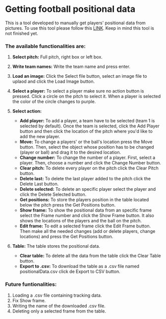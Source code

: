 # Getting football positional data

This is a tool developed to manually get players' positional data from pictures. To use this tool please follow this [LINK](https://mumoyarce96.github.io/getPositionalData/). Keep in mind this tool is not finished yet. 

### The available functionalities are: 

1. **Select pitch:** Full pitch, right box or left box.
2. **Write team names:** Write the team name and press enter.
3. **Load an image:** Click the Select file button, select an image file to uplaod and click the Load Image button.
4. **Select a player:** To select a player make sure no action button is pressed. Click a circle on the pitch to select it. When a player is selected the color of the circle changes to purple.
5. **Select action:** 
    - **Add player:** To add a player, a team have to be selected (team 1 is selected by default). Once the team is selected, click the Add Player button and then click the location of the pitch where you'd like to add the new player.
    - **Move:** To change a players' or the ball's location press the Move button. Then, select the object whose position has to be changed (player or ball) and drag it to the desired location.
    - **Change number:** To change the number of a player. First, select a player. Then, choose a number and click the Change Number button.
    - **Clear pitch:** To delete every player on the pitch click the Clear Pitch button.
    - **Delete last:** To delete the last player added to the pitch click the Delete Last button.
    - **Delete selected:** To delete an specific player select the player and click the Delete Selected button.
    - **Get positions:** To store the players position in the table located below the pitch press the Get Positions button.
    - **Show frame:** To show the positional data from an specific frame select the Frame number and click the Show Frame button. It also shows the locations of the players and the ball on the pitch.
    - **Edit frame:** To edit a selected frame click the Edit Frame button. Then make all the needed changes (add or delete players, change locations) and press the Get Positions button.

6. **Table:** The table stores the positional data.
    - **Clear table:** To delete all the data from the table click the Clear Table button.
    - **Export to .csv:** To download the table as a .csv file named positionalData.csv click de Export to CSV button.    

### Future funtionalities:
1. Loading a .csv file containing tracking data.
2. Fix Show frame.
3. Writing the name of the downloaded .csv file.  
4. Deleting only a selected frame from the table.
